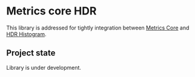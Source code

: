 # Metrics core HDR
This library is addressed for tightly integration between [Metrics Core](https://dropwizard.github.io/metrics/3.1.0/manual/core/) and [HDR Histogram](https://github.com/HdrHistogram/HdrHistogram).

## Project state
Library is under development.